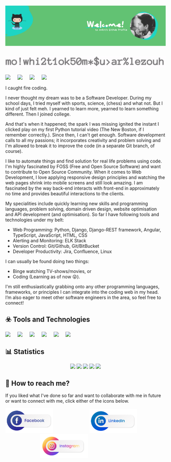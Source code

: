 ![My Profile Header](https://github.com/Ankitz007/Ankitz007/blob/master/images/Ankit%20github%20profile.png)

## ![My Gif](https://github.com/Ankitz007/Ankitz007/blob/master/images/ank.gif)

![](https://img.shields.io/badge/I'm%20Awesome-Superpower-brightgreen?style=social&logo=awesome-lists)
&emsp;
![](https://img.shields.io/badge/Binge%20Watching%20Netflix-Hobbies-brightgreen?style=social&logo=netflix)
&emsp;
![](https://img.shields.io/badge/Programming-Hobbies-brightgreen?style=social&logo=gnu-social)
&emsp;
![](https://img.shields.io/badge/Artificial%20Intelligence-Interests-brightgreen?style=social&logo=musicbrainz)
&emsp;  

I caught fire coding. 

I never thought my dream was to be a Software Developer. During my school days, I tried myself with sports, science, (chess) and what not. But I kind of just felt meh. I yearned to learn more, yearned to learn something different. Then I joined college.

And that's when it happened; the spark I was missing ignited the instant I clicked play on my first Python tutorial video (The New Boston, if I remember correctly.). Since then, I can't get enough. Software development calls to all my passions; it incorporates creativity and problem solving and I'm allowed to break it to improve the code (in a separate Git branch, of course).

I like to automate things and find solution for real life problems using code. I'm highly fascinated by FOSS (Free and Open Source Software) and want to contribute to Open Source Community. When it comes to Web Development, I love applying responsive design principles and watching the web pages shrink into mobile screens and still look amazing. I am fascinated by the way back-end interacts with front-end in approximately no time and provides beautiful interactions to the clients.

My specialities include quickly learning new skills and programming languages, problem solving, domain driven design, website optimisation and API development (and optimisation). So far I have following tools and technologies under my belt: 
- Web Programming: Python, Django, Django-REST framework, Angular, TypeScript, JavaScript, HTML, CSS
- Alerting and Monitoring: ELK Stack 
- Version Control: Git/Github, Git/BitBucket
- Developer Productivity: Jira, Confluence, Linux

I can usually be found doing two things:
- Binge watching TV-shows/movies, or
- Coding (Learning as of now 😜️). 


I'm still enthusiastically grabbing onto any other programming languages, frameworks, or principles I can integrate into the coding web in my head. I’m also eager to meet other software engineers in the area, so feel free to connect!


## ☣️ Tools and Technologies  
![](https://img.shields.io/badge/OS-Linux-green?style=plastic&logo=Linux)
&emsp;
![](https://img.shields.io/badge/Editor-VS%20Code-green?style=plastic&logo=Visual-studio-code)
&emsp;
![](https://img.shields.io/badge/Code-Python-green?style=plastic&logo=Python)
&emsp;
![](https://img.shields.io/badge/Code-Java-green?style=plastic&logo=Java)
&emsp;
![](https://img.shields.io/badge/Tools-Bootstrap%20Studio-green?style=plastic&logo=bootstrap)
&emsp;
![](https://img.shields.io/badge/Version%20Control-Git/Github-green?style=plastic&logo=github)
&emsp;

## 📊 Statistics

<div align="center">
  
  ![](http://github-profile-summary-cards.vercel.app/api/cards/profile-details?username=ankitz007&theme=swift)
  ![](http://github-profile-summary-cards.vercel.app/api/cards/repos-per-language?username=ankitz007&theme=swift)
  ![](http://github-profile-summary-cards.vercel.app/api/cards/most-commit-language?username=ankitz007&theme=swift)
  ![](http://github-profile-summary-cards.vercel.app/api/cards/stats?username=ankitz007&theme=swift)
  ![](http://github-profile-summary-cards.vercel.app/api/cards/productive-time?username=ankitz007&theme=swift&utcOffset=5.5)
  
</div>

## 💬 How to reach me?
If you liked what I've done so far and want to collaborate with me in future or want to connect with me, click either of the icons below.  

<a href="https://www.facebook.com/ankitz007/"><img src="https://github.com/Ankitz007/Ankitz007/blob/master/images/%E2%80%94Pngtree%E2%80%94social%20media%20buttons%20png%20and_4163585__01.png" alt="My Facebook" width="150"></a> &nbsp;&nbsp;&nbsp;&nbsp;&nbsp;&nbsp;&nbsp;&nbsp;&nbsp;&nbsp;&nbsp;&nbsp;&nbsp;&nbsp;&nbsp;&nbsp;&nbsp;&nbsp;&nbsp;&nbsp;&nbsp;&nbsp;&nbsp;&nbsp;&nbsp;&nbsp;&nbsp; <a href="https://www.linkedin.com/in/ankitz007/"><img src="https://github.com/Ankitz007/Ankitz007/blob/master/images/%E2%80%94Pngtree%E2%80%94social%20media%20buttons%20png%20and_4163585__03.png" alt="My LinkedIn" width="150" ></a> &nbsp;&nbsp;&nbsp;&nbsp;&nbsp;&nbsp;&nbsp;&nbsp;&nbsp;&nbsp;&nbsp;&nbsp;&nbsp;&nbsp;&nbsp;&nbsp;&nbsp;&nbsp;&nbsp;&nbsp;&nbsp;&nbsp;&nbsp;&nbsp;&nbsp;&nbsp;&nbsp; <a href="https://www.instagram.com/ankitz_007/"><img src="https://github.com/Ankitz007/Ankitz007/blob/master/images/%E2%80%94Pngtree%E2%80%94social%20media%20buttons%20png%20and_4163585__02.png" alt="My Facebook" width="150" ></a>
